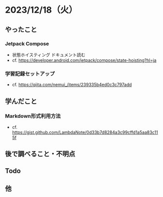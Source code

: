 # 2023/12/18（火）

## やったこと

### Jetpack Compose
* 状態ホイスティング ドキュメント読む
* cf. https://developer.android.com/jetpack/compose/state-hoisting?hl=ja


### 学習記録セットアップ
* cf. https://qiita.com/nemui_/items/239335b4ed0c3c797add



## 学んだこと

### Markdown形式利用方法
* cf. https://gist.github.com/LambdaNote/0d33b7d8284a3c99cffd1a5aa83c115f


## 後で調べること・不明点

## Todo

## 他
